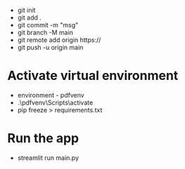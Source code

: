 - git init
- git add .
- git commit -m "msg"
- git branch -M main
- git remote add origin https://
- git push -u origin main

# Activate virtual environment
- environment - pdfvenv
- .\pdfvenv\Scripts\activate
- pip freeze > requirements.txt
# Run the app
- streamlit run main.py


